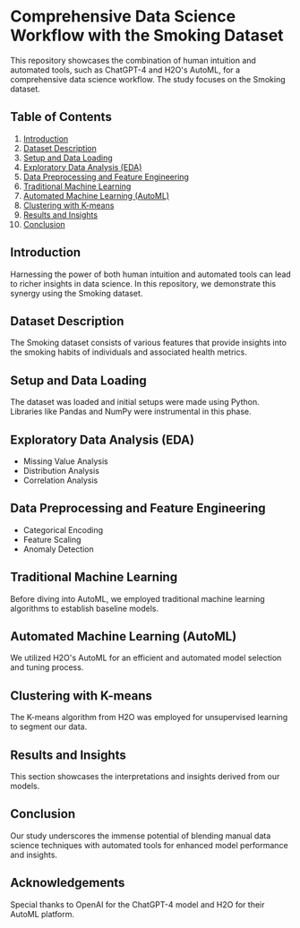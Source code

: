 # Comprehensive Data Science Workflow with the Smoking Dataset

This repository showcases the combination of human intuition and automated tools, such as ChatGPT-4 and H2O's AutoML, for a comprehensive data science workflow. The study focuses on the Smoking dataset.

## Table of Contents

1. [Introduction](#introduction)
2. [Dataset Description](#dataset-description)
3. [Setup and Data Loading](#setup-and-data-loading)
4. [Exploratory Data Analysis (EDA)](#exploratory-data-analysis)
5. [Data Preprocessing and Feature Engineering](#data-preprocessing-and-feature-engineering)
6. [Traditional Machine Learning](#traditional-machine-learning)
7. [Automated Machine Learning (AutoML)](#automated-machine-learning)
8. [Clustering with K-means](#clustering-with-k-means)
9. [Results and Insights](#results-and-insights)
10. [Conclusion](#conclusion)

## Introduction

Harnessing the power of both human intuition and automated tools can lead to richer insights in data science. In this repository, we demonstrate this synergy using the Smoking dataset.

## Dataset Description

The Smoking dataset consists of various features that provide insights into the smoking habits of individuals and associated health metrics.

## Setup and Data Loading

The dataset was loaded and initial setups were made using Python. Libraries like Pandas and NumPy were instrumental in this phase.

## Exploratory Data Analysis (EDA)

- Missing Value Analysis
- Distribution Analysis
- Correlation Analysis

## Data Preprocessing and Feature Engineering

- Categorical Encoding
- Feature Scaling
- Anomaly Detection

## Traditional Machine Learning

Before diving into AutoML, we employed traditional machine learning algorithms to establish baseline models.

## Automated Machine Learning (AutoML)

We utilized H2O's AutoML for an efficient and automated model selection and tuning process.

## Clustering with K-means

The K-means algorithm from H2O was employed for unsupervised learning to segment our data.

## Results and Insights

This section showcases the interpretations and insights derived from our models.

## Conclusion

Our study underscores the immense potential of blending manual data science techniques with automated tools for enhanced model performance and insights.

## Acknowledgements

Special thanks to OpenAI for the ChatGPT-4 model and H2O for their AutoML platform.

